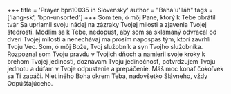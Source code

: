 +++
title = 'Prayer bpn10035 in Slovensky'
author = "Bahá'u'lláh"
tags = ['lang-sk', 'bpn-unsorted']
+++
Som ten, ó môj Pane, ktorý k Tebe obrátil tvár Sa upriamil svoju nádej na zázraky Tvojej milosti a zjavenia Tvojej štedrosti. Modlím sa k Tebe, nedopusť, aby som sa sklamaný odvracal od dverí Tvojej milosti a nenechávaj ma prosím napospas tým, ktorí zavrhli Tvoju Vec.
Som, ó môj Bože, Tvoj služobník a syn Tvojho služobníka. Rozpoznal som Tvoju pravdu v Tvojich dňoch a namieril svoje kroky k brehom Tvojej jedinosti, doznávam Tvoju jedinečnosť, potvrdzujem Tvoju jednotu a dúfam v Tvoje odpustenie a prepáčenie. Máš moc konať čokoľvek sa Ti zapáči. Niet iného Boha okrem Teba, nadovšetko Slávneho, vždy Odpúšťajúceho.

